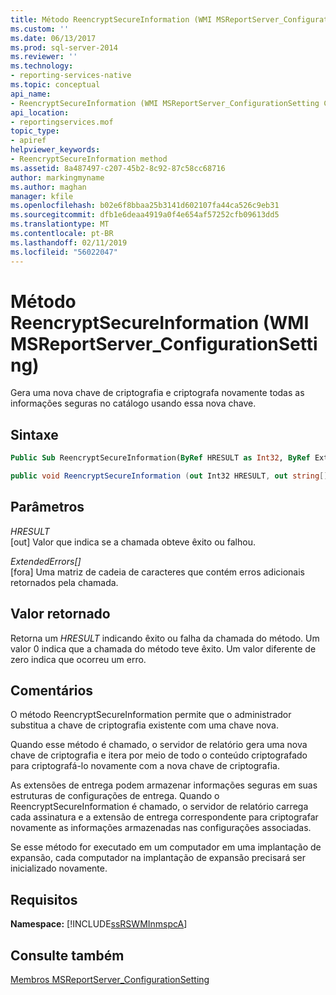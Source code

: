 ```yaml
---
title: Método ReencryptSecureInformation (WMI MSReportServer_ConfigurationSetting) | Microsoft Docs
ms.custom: ''
ms.date: 06/13/2017
ms.prod: sql-server-2014
ms.reviewer: ''
ms.technology:
- reporting-services-native
ms.topic: conceptual
api_name:
- ReencryptSecureInformation (WMI MSReportServer_ConfigurationSetting Class)
api_location:
- reportingservices.mof
topic_type:
- apiref
helpviewer_keywords:
- ReencryptSecureInformation method
ms.assetid: 8a487497-c207-45b2-8c92-87c58cc68716
author: markingmyname
ms.author: maghan
manager: kfile
ms.openlocfilehash: b02e6f8bbaa25b3141d602107fa44ca526c9eb31
ms.sourcegitcommit: dfb1e6deaa4919a0f4e654af57252cfb09613dd5
ms.translationtype: MT
ms.contentlocale: pt-BR
ms.lasthandoff: 02/11/2019
ms.locfileid: "56022047"
---
```

# <a name="reencryptsecureinformation-method-wmi-msreportserverconfigurationsetting"></a>Método ReencryptSecureInformation (WMI MSReportServer_ConfigurationSetting)
  Gera uma nova chave de criptografia e criptografa novamente todas as informações seguras no catálogo usando essa nova chave.  
  
## <a name="syntax"></a>Sintaxe  
  
```vb  
Public Sub ReencryptSecureInformation(ByRef HRESULT as Int32, ByRef ExtendedErrors() As String)  
```  
  
```csharp  
public void ReencryptSecureInformation (out Int32 HRESULT, out string[] ExtendedErrors);  
```  
  
## <a name="parameters"></a>Parâmetros  
 *HRESULT*  
 [out] Valor que indica se a chamada obteve êxito ou falhou.  
  
 *ExtendedErrors[]*  
 [fora] Uma matriz de cadeia de caracteres que contém erros adicionais retornados pela chamada.  
  
## <a name="return-value"></a>Valor retornado  
 Retorna um *HRESULT* indicando êxito ou falha da chamada do método. Um valor 0 indica que a chamada do método teve êxito. Um valor diferente de zero indica que ocorreu um erro.  
  
## <a name="remarks"></a>Comentários  
 O método ReencryptSecureInformation permite que o administrador substitua a chave de criptografia existente com uma chave nova.  
  
 Quando esse método é chamado, o servidor de relatório gera uma nova chave de criptografia e itera por meio de todo o conteúdo criptografado para criptografá-lo novamente com a nova chave de criptografia.  
  
 As extensões de entrega podem armazenar informações seguras em suas estruturas de configurações de entrega. Quando o ReencryptSecureInformation é chamado, o servidor de relatório carrega cada assinatura e a extensão de entrega correspondente para criptografar novamente as informações armazenadas nas configurações associadas.  
  
 Se esse método for executado em um computador em uma implantação de expansão, cada computador na implantação de expansão precisará ser inicializado novamente.  
  
## <a name="requirements"></a>Requisitos  
 **Namespace:** [!INCLUDE[ssRSWMInmspcA](../../includes/ssrswminmspca-md.md)]  
  
## <a name="see-also"></a>Consulte também  
 [Membros MSReportServer_ConfigurationSetting](msreportserver-configurationsetting-members.md)  
  
  
